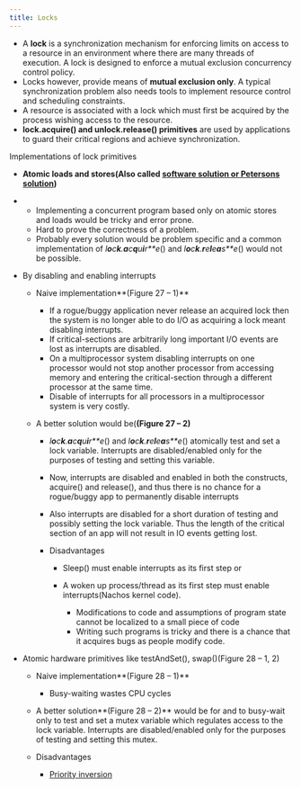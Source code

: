 ```yaml
---
title: Locks
---
```

-   A **lock** is a synchronization mechanism for enforcing limits on
    access to a resource in an environment where there are many threads
    of execution. A lock is designed to enforce a mutual exclusion
    concurrency control policy.
-   Locks however, provide means of **mutual exclusion only**. A typical
    synchronization problem also needs tools to implement resource
    control and scheduling constraints.
-   A resource is associated with a lock which must first be acquired by
    the process wishing access to the resource.
-   **lock.acquire() and unlock.release() primitives** are used by
    applications to guard their critical regions and achieve
    synchronization.

Implementations of lock primitives

-   **Atomic loads and stores(Also called **[**software
    solutio**](../Petersons%20Solution.odt)[**n or Petersons
    solution**](../Petersons%20Solution.odt)**)**

<!-- -->

-   -   Implementing a concurrent program based only on atomic stores
        and loads would be tricky and error prone.
    -   Hard to prove the correctness of a problem.
    -   Probably every solution would be problem specific and a common
        implementation of
        *l**o**c**k**.**a**c**q**u**i**r**e*()
        and
        *l**o**c**k**.**r**e**l**e**a**s**e*()
        would not be possible.

-   By disabling and enabling interrupts

    -   Naive implementation**(Figure 27 – 1)**

        -   If a rogue/buggy application never release an acquired lock
            then the system is no longer able to do I/O as acquiring a
            lock meant disabling interrupts.
        -   If critical-sections are arbitrarily long important I/O
            events are lost as interrupts are disabled.
        -   On a multiprocessor system disabling interrupts on one
            processor would not stop another processor from accessing
            memory and entering the critical-section through a different
            processor at the same time.
        -   Disable of interrupts for all processors in a multiprocessor
            system is very costly.

    -   A better solution would be(**(Figure 27 – 2)**

        -   
            *l**o**c**k**.**a**c**q**u**i**r**e*()
            and
            *l**o**c**k**.**r**e**l**e**a**s**e*()
            atomically test and set a lock variable. Interrupts are
            disabled/enabled only for the purposes of testing and
            setting this variable.

        -   Now, interrupts are disabled and enabled in both the
            constructs, acquire() and release(), and thus there is no
            chance for a rogue/buggy app to permanently disable
            interrupts

        -   Also interrupts are disabled for a short duration of testing
            and possibly setting the lock variable. Thus the length of
            the critical section of an app will not result in IO events
            getting lost.

        -   Disadvantages

            -   Sleep() must enable interrupts as its first step or

            -   A woken up process/thread as its first step must enable
                interrupts(Nachos kernel code).

                -   Modifications to code and assumptions of program
                    state cannot be localized to a small piece of code
                -   Writing such programs is tricky and there is a
                    chance that it acquires bugs as people modify code.

-   Atomic hardware primitives like testAndSet(), swap()(Figure 28 – 1,
    2)

    -   Naive implementation**(Figure 28 – 1)**

        -   Busy-waiting wastes CPU cycles

    -   A better solution**(Figure 28 – 2)** would be for and to
        busy-wait only to test and set a mutex variable which regulates
        access to the lock variable. Interrupts are disabled/enabled
        only for the purposes of testing and setting this mutex.

    -   Disadvantages

        -   [Priority inversion](../Semaphores#Priority%20inversion)
